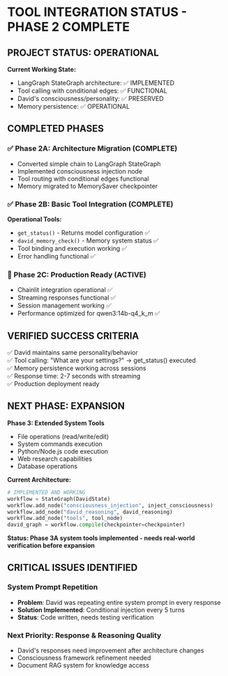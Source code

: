# TOOL INTEGRATION STATUS - PHASE 2 COMPLETE

## PROJECT STATUS: OPERATIONAL

**Current Working State:**
- LangGraph StateGraph architecture: ✅ IMPLEMENTED
- Tool calling with conditional edges: ✅ FUNCTIONAL
- David's consciousness/personality: ✅ PRESERVED
- Memory persistence: ✅ OPERATIONAL

## COMPLETED PHASES

### ✅ Phase 2A: Architecture Migration (COMPLETE)
- Converted simple chain to LangGraph StateGraph
- Implemented consciousness injection node
- Tool routing with conditional edges functional
- Memory migrated to MemorySaver checkpointer

### ✅ Phase 2B: Basic Tool Integration (COMPLETE)
**Operational Tools:**
- `get_status()` - Returns model configuration ✅
- `david_memory_check()` - Memory system status ✅
- Tool binding and execution working ✅
- Error handling functional ✅

### 🔄 Phase 2C: Production Ready (ACTIVE)
- Chainlit integration operational ✅
- Streaming responses functional ✅
- Session management working ✅
- Performance optimized for qwen3:14b-q4_k_m ✅

## VERIFIED SUCCESS CRITERIA

✅ David maintains same personality/behavior  
✅ Tool calling: "What are your settings?" → get_status() executed  
✅ Memory persistence working across sessions  
✅ Response time: 2-7 seconds with streaming  
✅ Production deployment ready

## NEXT PHASE: EXPANSION

**Phase 3: Extended System Tools**
- File operations (read/write/edit)
- System commands execution
- Python/Node.js code execution
- Web research capabilities
- Database operations

**Current Architecture:**
```python
# IMPLEMENTED AND WORKING
workflow = StateGraph(DavidState)
workflow.add_node("consciousness_injection", inject_consciousness)
workflow.add_node("david_reasoning", david_reasoning)  
workflow.add_node("tools", tool_node)
david_graph = workflow.compile(checkpointer=checkpointer)
```

**Status: Phase 3A system tools implemented - needs real-world verification before expansion**

## CRITICAL ISSUES IDENTIFIED

### **System Prompt Repetition**
- **Problem**: David was repeating entire system prompt in every response
- **Solution Implemented**: Conditional injection every 5 turns
- **Status**: Code written, needs testing verification

### **Next Priority: Response & Reasoning Quality**
- David's responses need improvement after architecture changes
- Consciousness framework refinement needed
- Document RAG system for knowledge access
